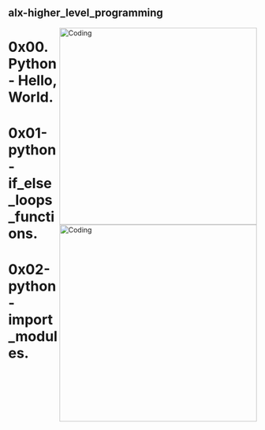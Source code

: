 ## alx-higher_level_programming

<img align="right" alt="Coding" width="400" src="https://static.skillshare.com/uploads/video/thumbnails/f224bcec86f5c23f960cf749baed5404/original.git">

<img align="right" alt="Coding" width="400" src="https://i.pinimg.com/originals/75/e7/ef/75e7ef7aa27009befb076509382b86b8.gif">

# 0x00. Python - Hello, World.
# 0x01-python-if_else_loops_functions.
# 0x02-python-import_modules.
